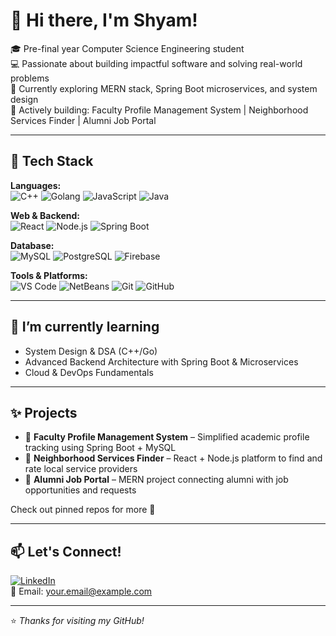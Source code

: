 # 👋 Hi there, I'm Shyam!

🎓 Pre-final year Computer Science Engineering student  
💻 Passionate about building impactful software and solving real-world problems  
🚀 Currently exploring MERN stack, Spring Boot microservices, and system design  
📌 Actively building: Faculty Profile Management System | Neighborhood Services Finder | Alumni Job Portal

---

## 🧰 Tech Stack

**Languages:**  
![C++](https://img.shields.io/badge/C++-00599C?style=flat&logo=cplusplus&logoColor=white)
![Golang](https://img.shields.io/badge/Go-00ADD8?style=flat&logo=go&logoColor=white)
![JavaScript](https://img.shields.io/badge/JavaScript-F7DF1E?style=flat&logo=javascript&logoColor=black)
![Java](https://img.shields.io/badge/Java-ED8B00?style=flat&logo=java&logoColor=white)

**Web & Backend:**  
![React](https://img.shields.io/badge/React-20232A?style=flat&logo=react&logoColor=61DAFB)
![Node.js](https://img.shields.io/badge/Node.js-339933?style=flat&logo=nodedotjs&logoColor=white)
![Spring Boot](https://img.shields.io/badge/Spring_Boot-6DB33F?style=flat&logo=spring-boot&logoColor=white)

**Database:**  
![MySQL](https://img.shields.io/badge/MySQL-4479A1?style=flat&logo=mysql&logoColor=white)
![PostgreSQL](https://img.shields.io/badge/PostgreSQL-336791?style=flat&logo=postgresql&logoColor=white)
![Firebase](https://img.shields.io/badge/Firebase-FFCA28?style=flat&logo=firebase&logoColor=black)

**Tools & Platforms:**  
![VS Code](https://img.shields.io/badge/VS_Code-007ACC?style=flat&logo=visual-studio-code&logoColor=white)
![NetBeans](https://img.shields.io/badge/NetBeans-1B6AC6?style=flat&logo=apache-netbeans-ide&logoColor=white)
![Git](https://img.shields.io/badge/Git-F05032?style=flat&logo=git&logoColor=white)
![GitHub](https://img.shields.io/badge/GitHub-181717?style=flat&logo=github&logoColor=white)

---

## 🌱 I’m currently learning

- System Design & DSA (C++/Go)
- Advanced Backend Architecture with Spring Boot & Microservices
- Cloud & DevOps Fundamentals

---

## ✨ Projects

- 🔹 **Faculty Profile Management System** – Simplified academic profile tracking using Spring Boot + MySQL  
- 🔹 **Neighborhood Services Finder** – React + Node.js platform to find and rate local service providers  
- 🔹 **Alumni Job Portal** – MERN project connecting alumni with job opportunities and requests  

Check out pinned repos for more 🚀

---

## 📫 Let's Connect!

[![LinkedIn](https://img.shields.io/badge/LinkedIn-0A66C2?style=flat&logo=linkedin&logoColor=white)](https://www.linkedin.com/in/your-link/)  
📧 Email: your.email@example.com

---

⭐️ *Thanks for visiting my GitHub!*

